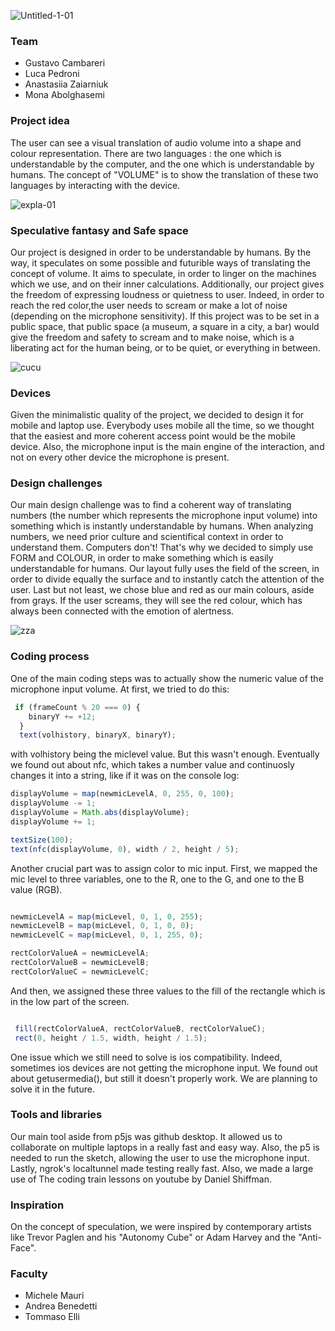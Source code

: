 ![Untitled-1-01](https://user-images.githubusercontent.com/102153316/213498660-7cba2b38-16d4-47e5-98b7-f7f39d9fc58b.jpg)

### Team

* Gustavo Cambareri
* Luca Pedroni
* Anastasiia Zaiarniuk
* Mona Abolghasemi

### Project idea

The user can see a visual translation of audio volume into a shape and colour representation. There are two languages : the one which is understandable by the computer, and the one which is understandable by humans. The concept of "VOLUME" is to show the translation of these two languages by interacting with the device.

![expla-01](https://user-images.githubusercontent.com/102153316/213514998-571ccc4f-f8f7-47d4-8fd5-05ec352d6951.jpg)

### Speculative fantasy and Safe space

Our project is designed in order to be understandable by humans. By the way, it speculates on some possible and futurible ways of translating the concept of volume. It aims to speculate, in order to linger on the  machines which we use, and on their inner calculations.
Additionally, our project gives the freedom of expressing loudness or quietness to user. Indeed, in order to reach the red color,the user needs to scream or make a lot of noise (depending on the microphone sensitivity). If this project was to be set in a public space, that public space (a museum, a square in a city, a bar) would give the freedom and safety to scream and to make noise, which is a liberating act for the human being, or to be quiet, or everything in between.

![cucu](https://user-images.githubusercontent.com/102153316/213518280-4b846f5d-5e54-4ebe-bf17-207ef9440158.jpg)


### Devices

Given the minimalistic quality of the project, we decided to design it for mobile and laptop use. Everybody uses mobile all the time, so we thought that the easiest and more coherent access point would be the mobile device. Also, the microphone input is the main engine of the interaction, and not on every other device the microphone is present.


### Design challenges

Our main design challenge was to find a coherent way of translating numbers (the number which represents the microphone input volume) into something which is instantly understandable by humans. 
When analyzing numbers, we need prior culture and scientifical context in order to understand them. Computers don't! That's why we decided to simply use FORM and COLOUR, in order to make something which is easily understandable for humans.
Our layout fully uses the field of the screen, in order to divide equally the surface and to instantly catch the attention of the user.
Last but not least, we chose blue and red as our main colours, aside from grays. If the user screams, they will see the red colour, which has always been connected with the emotion of alertness.

![zza](https://user-images.githubusercontent.com/102153316/213520124-6a5661b2-849c-47b9-b325-241ac7ae1df9.jpg)


### Coding process

One of the main coding steps was to actually show the numeric value of the microphone input volume. At first, we tried to do this:

```js
 if (frameCount % 20 === 0) {
    binaryY += +12;
  }
  text(volhistory, binaryX, binaryY);
  ```
  
  with volhistory being the miclevel value. But this wasn't enough. Eventually we found out about nfc, which takes a number value and continuosly changes it into a string, like if it was on the console log:
  
  ```js
  displayVolume = map(newmicLevelA, 0, 255, 0, 100);  
  displayVolume -= 1;
  displayVolume = Math.abs(displayVolume);
  displayVolume += 1;

  textSize(100);
  text(nfc(displayVolume, 0), width / 2, height / 5);
  ```
  
  Another crucial part was to assign color to mic input. First, we mapped the mic level to three variables, one to the R, one to the G, and one to the B value (RGB).
  
  ```js
  
  newmicLevelA = map(micLevel, 0, 1, 0, 255);
  newmicLevelB = map(micLevel, 0, 1, 0, 0);
  newmicLevelC = map(micLevel, 0, 1, 255, 0);
  
  rectColorValueA = newmicLevelA;
  rectColorValueB = newmicLevelB;
  rectColorValueC = newmicLevelC;
  ```
    
  And then, we assigned these three values to the fill of the rectangle which is in the low part of the screen.

 ```js
 
  fill(rectColorValueA, rectColorValueB, rectColorValueC);
  rect(0, height / 1.5, width, height / 1.5);
  ```
  One issue which we still need to solve is ios compatibility. Indeed, sometimes ios devices are not getting the microphone input. We found out about getusermedia(), but still it doesn't properly work. We are planning to solve it in the future.
  
  ### Tools and libraries
  
  Our main tool aside from p5js was github desktop. It allowed us to collaborate on multiple laptops in a really fast and easy way. Also, the p5 is needed to run the sketch, allowing the user to use the microphone input. Lastly, ngrok's localtunnel made testing really fast. 
  Also, we made a large use of The coding train lessons on youtube by Daniel Shiffman. 
  
  ### Inspiration
  
  On the concept of speculation, we were inspired by contemporary artists like Trevor Paglen and his "Autonomy Cube" or Adam Harvey and the "Anti-Face".
  
  ### Faculty

* Michele Mauri
* Andrea Benedetti
* Tommaso Elli
